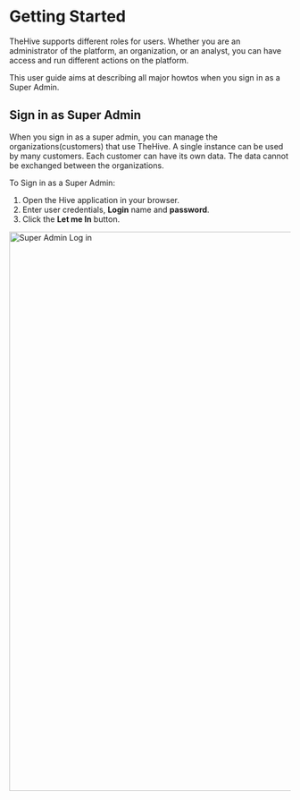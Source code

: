 # Getting Started

TheHive supports different roles for users. Whether you are an administrator of the platform, an organization, or an analyst, you can have access and run different actions on the platform.

This user guide aims at describing all major howtos when you sign in as a Super Admin.

## Sign in as Super Admin

When you sign in as a super admin, you can manage the organizations(customers) that use TheHive. A single instance can be used by many customers. Each customer can have its own data. The data cannot be exchanged between the organizations.

To Sign in as a Super Admin:

1. Open the Hive application in your browser.
1. Enter user credentials, **Login** name and **password**.
1. Click the **Let me In** button.

<img src="../images/login-screen.png" alt="Super Admin Log in" width="1000" height="1000"/>
